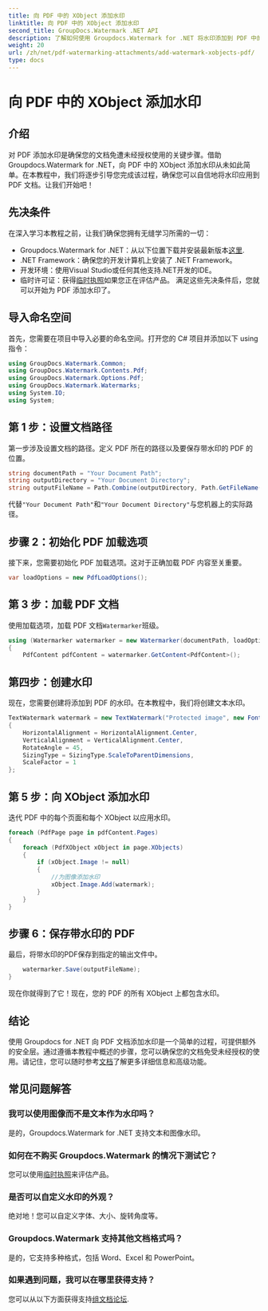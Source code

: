 ```yaml
---
title: 向 PDF 中的 XObject 添加水印
linktitle: 向 PDF 中的 XObject 添加水印
second_title: GroupDocs.Watermark .NET API
description: 了解如何使用 Groupdocs.Watermark for .NET 将水印添加到 PDF 中的 XObject。请遵循我们的分步指南以轻松实施。
weight: 20
url: /zh/net/pdf-watermarking-attachments/add-watermark-xobjects-pdf/
type: docs
---
```

# 向 PDF 中的 XObject 添加水印

## 介绍
对 PDF 添加水印是确保您的文档免遭未经授权使用的关键步骤。借助 Groupdocs.Watermark for .NET，向 PDF 中的 XObject 添加水印从未如此简单。在本教程中，我们将逐步引导您完成该过程，确保您可以自信地将水印应用到 PDF 文档。让我们开始吧！
## 先决条件
在深入学习本教程之前，让我们确保您拥有无缝学习所需的一切：
-  Groupdocs.Watermark for .NET：从以下位置下载并安装最新版本[这里](https://releases.groupdocs.com/Watermark/net/).
- .NET Framework：确保您的开发计算机上安装了 .NET Framework。
- 开发环境：使用Visual Studio或任何其他支持.NET开发的IDE。
- 临时许可证：获得[临时执照](https://purchase.groupdocs.com/temporary-license/)如果您正在评估产品。
满足这些先决条件后，您就可以开始为 PDF 添加水印了。
## 导入命名空间
首先，您需要在项目中导入必要的命名空间。打开您的 C# 项目并添加以下 using 指令：
```csharp
using GroupDocs.Watermark.Common;
using GroupDocs.Watermark.Contents.Pdf;
using GroupDocs.Watermark.Options.Pdf;
using GroupDocs.Watermark.Watermarks;
using System.IO;
using System;
```
## 第 1 步：设置文档路径
第一步涉及设置文档的路径。定义 PDF 所在的路径以及要保存带水印的 PDF 的位置。
```csharp
string documentPath = "Your Document Path";
string outputDirectory = "Your Document Directory";
string outputFileName = Path.Combine(outputDirectory, Path.GetFileName(documentPath));
```
代替`"Your Document Path"`和`"Your Document Directory"`与您机器上的实际路径。
## 步骤 2：初始化 PDF 加载选项
接下来，您需要初始化 PDF 加载选项。这对于正确加载 PDF 内容至关重要。
```csharp
var loadOptions = new PdfLoadOptions();
```
## 第 3 步：加载 PDF 文档
使用加载选项，加载 PDF 文档`Watermarker`班级。
```csharp
using (Watermarker watermarker = new Watermarker(documentPath, loadOptions))
{
    PdfContent pdfContent = watermarker.GetContent<PdfContent>();
```
## 第四步：创建水印
现在，您需要创建将添加到 PDF 的水印。在本教程中，我们将创建文本水印。
```csharp
TextWatermark watermark = new TextWatermark("Protected image", new Font("Arial", 8))
{
    HorizontalAlignment = HorizontalAlignment.Center,
    VerticalAlignment = VerticalAlignment.Center,
    RotateAngle = 45,
    SizingType = SizingType.ScaleToParentDimensions,
    ScaleFactor = 1
};
```
## 第 5 步：向 XObject 添加水印
迭代 PDF 中的每个页面和每个 XObject 以应用水印。
```csharp
foreach (PdfPage page in pdfContent.Pages)
{
    foreach (PdfXObject xObject in page.XObjects)
    {
        if (xObject.Image != null)
        {
            //为图像添加水印
            xObject.Image.Add(watermark);
        }
    }
}
```
## 步骤 6：保存带水印的 PDF
最后，将带水印的PDF保存到指定的输出文件中。
```csharp
    watermarker.Save(outputFileName);
}
```
现在你就得到了它！现在，您的 PDF 的所有 XObject 上都包含水印。
## 结论
使用 Groupdocs for .NET 向 PDF 文档添加水印是一个简单的过程，可提供额外的安全层。通过遵循本教程中概述的步骤，您可以确保您的文档免受未经授权的使用。请记住，您可以随时参考[文档](https://tutorials.groupdocs.com/Watermark/net/)了解更多详细信息和高级功能。
## 常见问题解答
### 我可以使用图像而不是文本作为水印吗？
是的，Groupdocs.Watermark for .NET 支持文本和图像水印。
### 如何在不购买 Groupdocs.Watermark 的情况下测试它？
您可以使用[临时执照](https://purchase.groupdocs.com/temporary-license/)来评估产品。
### 是否可以自定义水印的外观？
绝对地！您可以自定义字体、大小、旋转角度等。
### Groupdocs.Watermark 支持其他文档格式吗？
是的，它支持多种格式，包括 Word、Excel 和 PowerPoint。
### 如果遇到问题，我可以在哪里获得支持？
您可以从以下方面获得支持[组文档论坛](https://forum.groupdocs.com/c/watermark/19).